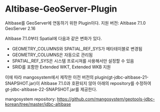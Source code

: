 # Altibase-GeoServer-Plugin

Altibase를 GeoServer에 연동하기 위한 Plugin이다.
지원 버전: Altibase 7.1.0
          GeoServer 2.16


Altibase 7.1.0부터 Spatial에 다음과 같은 변화가 있다.
- GEOMETRY_COLUMNS와  SPATIAL_REF_SYS가 메타테이블로 변경됨
- GEOMETRY_COLUMNS은 자동으로 관리됨
- SPATIAL_REF_SYS은 시스템 프로시져를 사용해서만 설정할 수 있음
- SRID를 포함한 Extended WKT, Extended WKB 지원


이에 따라 mangosystem에서 제작한 이전 버전의 plugin(gt-jdbc-altibase-21-SNAPSHOT.jar)이
Altibase 7.1.0과 호환되지 않아 아래의 repository를 수정하여 gt-jdbc-altibase-22-SNAPSHOT.jar를 제공한다. 

mangosystem repository: https://github.com/mangosystem/geotools-jdbc-korean/tree/master/jdbc-altibase
